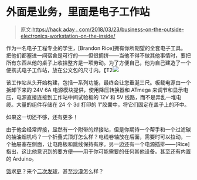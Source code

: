 # 外面是业务，里面是电子工作站

> 原文:[https://hack aday . com/2018/03/23/business-on-the-outside-electronics-workstation-on-the-inside/](https://hackaday.com/2018/03/23/business-on-the-outside-electronics-workstation-on-the-inside/)

作为一名电子工程专业的学生，[Brandon Rice]拥有你所期望的全套电子工具。把他们都塞进一间宿舍是可行的——但很拥挤——当他不得不做其他事情时，要把所有东西从他的桌子上收拾整齐是一项劳动。为了方便自己，他为自己建造了一个便携式电子工作站，放在公文包的尺寸内。【T2![](../Images/608cf4b64349ce613438788a6b027821.png)

该工作站从头开始构建，包括一系列功能，最终会让您垂涎三尺。板载电源由一个拆卸下来的 24V 6A 电源模块提供，使用降压转换器和 ATmega 来调节和显示电压，电源直接连接到工作站中间试验板的 12V 和 5V 线路，而不是弄乱一堆电缆。大量的组件存储在 24 个 3d 打印的 1”胶囊中，将它们固定在盖子上的环中。

如果这一切还不够，还有更多！

由于他会经常焊接，显然有一个附带的焊接站，但是你期待一个帮手和一个过滤碳的抽油烟机吗？一个折叠式顶灯怎么样？电线卷轴放在后面，需要时可以拉动，一个抽屉塞在侧面，让电路板和跳线保持有序。另一边还有一个电源插排——[Rice]指出，这比他意识到的要方便——用于你可能需要的任何其他设备。甚至还有内置的 Arduino。

[饿](https://hackaday.com/2018/01/01/electronics-workbench-goes-vertical-with-pegboard-mounting/)求[更](https://hackaday.com/2013/02/19/rusty-old-table-saw-turned-into-a-workstation-worthy-of-a-master-craftsman/)？来个[二次发球](https://hackaday.com/2014/10/26/mobile-soldering-workstation-sets-up-quickly-lets-you-get-to-work/)，甚至[沙漠](https://hackaday.com/2016/07/04/feel-extreme-workbench-envy-after-seeing-the-tempel/)怎么样？